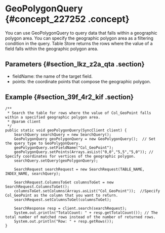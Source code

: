 # GeoPolygonQuery {#concept_227252 .concept}

You can use GeoPolygonQuery to query data that falls within a geographic polygon area. You can specify the geographic polygon area as a filtering condition in the query. Table Store returns the rows where the value of a field falls within the geographic polygon area.

## Parameters {#section_lkz_z2a_qta .section}

-   fieldName: the name of the target field.
-   points: the coordinate points that compose the geographic polygon.

## Example {#section_39f_4r2_kif .section}

``` {#codeblock_168_4uu_xu3}
/**
 * Search the table for rows where the value of Col_GeoPoint falls within a specified geographic polygon area.
 * @param client
 */
public static void geoPolygonQuery(SyncClient client) {
    SearchQuery searchQuery = new SearchQuery();
    GeoPolygonQuery geoPolygonQuery = new GeoPolygonQuery();  // Set the query type to GeoPolygonQuery.
    geoPolygonQuery.setFieldName("Col_GeoPoint");
    geoPolygonQuery.setPoints(Arrays.asList("0,0","5,5","5,0")); // Specify coordinates for vertices of the geographic polygon.
    searchQuery.setQuery(geoPolygonQuery);

    SearchRequest searchRequest = new SearchRequest(TABLE_NAME, INDEX_NAME, searchQuery);

    SearchRequest.ColumnsToGet columnsToGet = new SearchRequest.ColumnsToGet();
    columnsToGet.setColumns(Arrays.asList("Col_GeoPoint"));  //Specify Col_GeoPoint as the column that you want to return.
    searchRequest.setColumnsToGet(columnsToGet);

    SearchResponse resp = client.search(searchRequest);
    System.out.println("TotalCount: " + resp.getTotalCount()); // The total number of matched rows instead of the number of returned rows.
    System.out.println("Row: " + resp.getRows());
}
```

